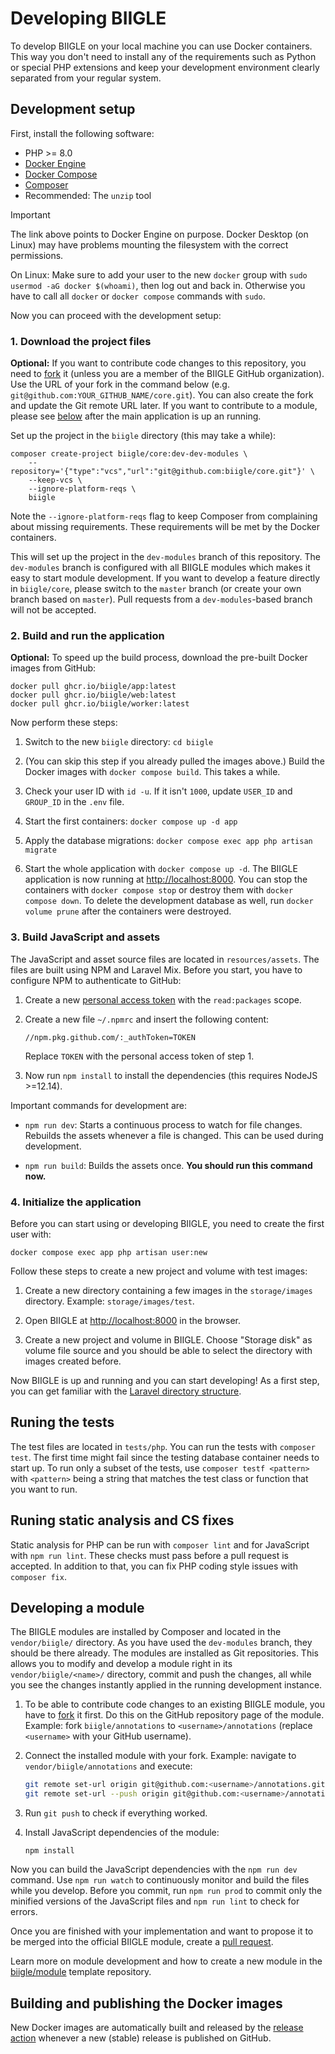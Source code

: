 # Developing BIIGLE

To develop BIIGLE on your local machine you can use Docker containers. This way you don't need to install any of the requirements such as Python or special PHP extensions and keep your development environment clearly separated from your regular system.

## Development setup

First, install the following software:

- PHP >= 8.0
- [Docker Engine](https://docs.docker.com/engine/install/)
- [Docker Compose](https://docs.docker.com/compose/install/)
- [Composer](https://getcomposer.org/doc/00-intro.md#installation-linux-unix-macos)
- Recommended: The `unzip` tool

> [!IMPORTANT]  
> The link above points to Docker Engine on purpose. Docker Desktop (on Linux) may have problems mounting the filesystem with the correct permissions.

On Linux: Make sure to add your user to the new `docker` group with `sudo usermod -aG docker $(whoami)`, then log out and back in. Otherwise you have to call all `docker` or `docker compose` commands with `sudo`.

Now you can proceed with the development setup:

### 1. Download the project files

**Optional:** If you want to contribute code changes to this repository, you need to [fork](https://github.com/biigle/core/fork) it (unless you are a member of the BIIGLE GitHub organization). Use the URL of your fork in the command below (e.g. `git@github.com:YOUR_GITHUB_NAME/core.git`). You can also create the fork and update the Git remote URL later. If you want to contribute to a module, please see [below](#developing-a-module) after the main application is up an running.

Set up the project in the `biigle` directory (this may take a while):

```
composer create-project biigle/core:dev-dev-modules \
    --repository='{"type":"vcs","url":"git@github.com:biigle/core.git"}' \
    --keep-vcs \
    --ignore-platform-reqs \
    biigle
```

Note the `--ignore-platform-reqs` flag to keep Composer from complaining about missing requirements. These requirements will be met by the Docker containers.

This will set up the project in the `dev-modules` branch of this repository. The `dev-modules` branch is configured with all BIIGLE modules which makes it easy to start module development. If you want to develop a feature directly in `biigle/core`, please switch to the `master` branch (or create your own branch based on `master`). Pull requests from a `dev-modules`-based branch will not be accepted.

### 2. Build and run the application

**Optional:** To speed up the build process, download the pre-built Docker images from GitHub:

```
docker pull ghcr.io/biigle/app:latest
docker pull ghcr.io/biigle/web:latest
docker pull ghcr.io/biigle/worker:latest
```

Now perform these steps:

1. Switch to the new `biigle` directory: `cd biigle`

2. (You can skip this step if you already pulled the images above.) Build the Docker images with `docker compose build`. This takes a while.

3. Check your user ID with `id -u`. If it isn't `1000`, update `USER_ID` and `GROUP_ID` in the `.env` file.

4. Start the first containers: `docker compose up -d app`

5. Apply the database migrations: `docker compose exec app php artisan migrate`

6. Start the whole application with `docker compose up -d`. The BIIGLE application is now running at <http://localhost:8000>. You can stop the containers with `docker compose stop` or destroy them with `docker compose down`. To delete the development database as well, run `docker volume prune` after the containers were destroyed.

### 3. Build JavaScript and assets

The JavaScript and asset source files are located in `resources/assets`. The files are built using NPM and Laravel Mix. Before you start, you have to configure NPM to authenticate to GitHub:

1. Create a new [personal access token](https://docs.github.com/en/github/authenticating-to-github/creating-a-personal-access-token) with the `read:packages` scope.

2. Create a new file `~/.npmrc` and insert the following content:
    ```
    //npm.pkg.github.com/:_authToken=TOKEN
    ```
    Replace `TOKEN` with the personal access token of step 1.

3. Now run `npm install` to install the dependencies (this requires NodeJS >=12.14).

Important commands for development are:

- `npm run dev`: Starts a continuous process to watch for file changes. Rebuilds the assets whenever a file is changed. This can be used during development.

- `npm run build`: Builds the assets once. **You should run this command now.**

### 4. Initialize the application

Before you can start using or developing BIIGLE, you need to create the first user with:

```
docker compose exec app php artisan user:new
```

Follow these steps to create a new project and volume with test images:

1. Create a new directory containing a few images in the `storage/images` directory. Example: `storage/images/test`.

2. Open BIIGLE at <http://localhost:8000> in the browser.

3. Create a new project and volume in BIIGLE. Choose "Storage disk" as volume file source and you should be able to select the directory with images created before.

Now BIIGLE is up and running and you can start developing! As a first step, you can get familiar with the [Laravel directory structure](https://laravel.com/docs/9.x/structure).


## Runing the tests

The test files are located in `tests/php`. You can run the tests with `composer test`. The first time might fail since the testing database container needs to start up. To run only a subset of the tests, use `composer testf <pattern>` with `<pattern>` being a string that matches the test class or function that you want to run.

## Runing static analysis and CS fixes

Static analysis for PHP can be run with `composer lint` and for JavaScript with `npm run lint`. These checks must pass before a pull request is accepted. In addition to that, you can fix PHP coding style issues with `composer fix`.

## Developing a module

The BIIGLE modules are installed by Composer and located in the `vendor/biigle/` directory. As you have used the `dev-modules` branch, they should be there already. The modules are installed as Git repositories. This allows you to modify and develop a module right in its `vendor/biigle/<name>/` directory, commit and push the changes, all while you see the changes instantly applied in the running development instance.

1. To be able to contribute code changes to an existing BIIGLE module, you have to [fork](https://help.github.com/en/github/getting-started-with-github/fork-a-repo) it first. Do this on the GitHub repository page of the module. Example: fork `biigle/annotations` to `<username>/annotations` (replace `<username>` with your GitHub username).

2. Connect the installed module with your fork. Example: navigate to `vendor/biigle/annotations` and execute:
   ```bash
   git remote set-url origin git@github.com:<username>/annotations.git
   git remote set-url --push origin git@github.com:<username>/annotations.git
   ```

3. Run `git push` to check if everything worked.

4. Install JavaScript dependencies of the module:
   ```
   npm install
   ```

Now you can build the JavaScript dependencies with the `npm run dev` command. Use `npm run watch` to continuously monitor and build the files while you develop. Before you commit, run `npm run prod` to commit only the minified versions of the JavaScript files and `npm run lint` to check for errors.

Once you are finished with your implementation and want to propose it to be merged into the official BIIGLE module, create a [pull request](https://help.github.com/en/github/collaborating-with-issues-and-pull-requests/about-pull-requests).

Learn more on module development and how to create a new module in the [biigle/module](https://github.com/biigle/module) template repository.

## Building and publishing the Docker images

New Docker images are automatically built and released by the [release action](.github/workflows/release.yml) whenever a new (stable) release is published on GitHub.
